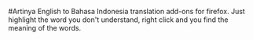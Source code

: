 #Artinya
English to Bahasa Indonesia translation add-ons for firefox. Just highlight the word you don't understand, right click and you find the meaning of the words.
